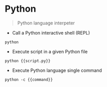 # Python

> Python language interpeter

- Call a Python interactive shell (REPL)

`python`

- Execute script in a given Python file

`python {{script.py}}`

- Execute Python language single command

`python -c {{command}}`
